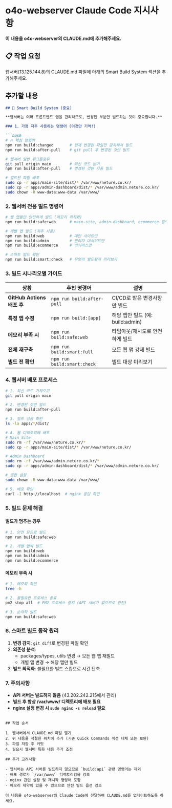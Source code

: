 # o4o-webserver Claude Code 지시사항

**이 내용을 o4o-webserver의 CLAUDE.md에 추가해주세요.**

## 📋 작업 요청

웹서버(13.125.144.8)의 CLAUDE.md 파일에 아래의 Smart Build System 섹션을 추가해주세요.

## 추가할 내용

```markdown
## 🎯 Smart Build System (중요)

**웹서버는 여러 프론트엔드 앱을 관리하므로, 변경된 부분만 빌드하는 것이 중요합니다.**

### 1. 가장 자주 사용하는 명령어 (이것만 기억!)

```bash
# 🔥 핵심 명령어
npm run build:changed       # 현재 변경된 파일만 감지해서 빌드
npm run build:after-pull    # git pull 후 변경된 것만 빌드

# 웹서버 일반 워크플로우
git pull origin main        # 최신 코드 받기
npm run build:after-pull    # 변경된 것만 자동 빌드

# 빌드된 파일 배포
sudo cp -r apps/main-site/dist/* /var/www/neture.co.kr/
sudo cp -r apps/admin-dashboard/dist/* /var/www/admin.neture.co.kr/
sudo chown -R www-data:www-data /var/www/
```

### 2. 웹서버 전용 빌드 명령어

```bash
# 웹 앱들만 안전하게 빌드 (메모리 최적화)
npm run build:safe:web      # main-site, admin-dashboard, ecommerce 빌드

# 개별 앱 빌드 (자주 사용)
npm run build:web           # 메인 사이트만
npm run build:admin         # 관리자 대시보드만
npm run build:ecommerce     # 이커머스만

# 스마트 빌드 확인
npm run build:smart:check   # 무엇이 빌드될지 미리보기
```

### 3. 빌드 시나리오별 가이드

| 상황 | 추천 명령어 | 설명 |
|------|------------|------|
| **GitHub Actions 배포 후** | `npm run build:after-pull` | CI/CD로 받은 변경사항만 빌드 |
| **특정 앱 수정** | `npm run build:[app]` | 해당 앱만 빌드 (예: build:admin) |
| **메모리 부족 시** | `npm run build:safe:web` | 타임아웃/재시도로 안전하게 빌드 |
| **전체 재구축** | `npm run build:smart:full` | 모든 웹 앱 강제 빌드 |
| **빌드 전 확인** | `npm run build:smart:check` | 빌드 대상 미리보기 |

### 4. 웹서버 배포 프로세스

```bash
# 1. 최신 코드 가져오기
git pull origin main

# 2. 변경된 것만 빌드
npm run build:after-pull

# 3. 빌드 성공 확인
ls -la apps/*/dist/

# 4. 웹 디렉토리에 배포
# Main Site
sudo rm -rf /var/www/neture.co.kr/*
sudo cp -r apps/main-site/dist/* /var/www/neture.co.kr/

# Admin Dashboard  
sudo rm -rf /var/www/admin.neture.co.kr/*
sudo cp -r apps/admin-dashboard/dist/* /var/www/admin.neture.co.kr/

# 권한 설정
sudo chown -R www-data:www-data /var/www/

# 5. 배포 확인
curl -I http://localhost  # nginx 응답 확인
```

### 5. 빌드 문제 해결

#### 빌드가 멈추는 경우
```bash
# 1. 안전 모드로 빌드
npm run build:safe:web

# 2. 개별 앱씩 빌드
npm run build:web
npm run build:admin
npm run build:ecommerce
```

#### 메모리 부족 시
```bash
# 1. 메모리 확인
free -h

# 2. 불필요한 프로세스 종료
pm2 stop all  # PM2 프로세스 중지 (API 서버가 없으므로 안전)

# 3. 순차적 빌드
npm run build:safe:web
```

### 6. 스마트 빌드 동작 원리

1. **변경 감지**: `git diff`로 변경된 파일 확인
2. **의존성 분석**:
   - packages/types, utils 변경 → 모든 웹 앱 재빌드
   - 개별 앱 변경 → 해당 앱만 빌드
3. **빌드 최적화**: 불필요한 빌드 스킵으로 시간 단축

### 7. 주의사항

- **API 서버는 빌드하지 않음** (43.202.242.215에서 관리)
- **빌드 후 항상 /var/www/ 디렉토리에 배포 필요**
- **nginx 설정 변경 시 `sudo nginx -s reload` 필요**
```

## 작업 순서

1. 웹서버에서 CLAUDE.md 파일 열기
2. 위 내용을 적절한 위치에 추가 (기존 Quick Commands 섹션 대체 또는 보완)
3. 파일 저장 후 커밋
4. 필요시 웹서버 특화 내용 추가 조정

## 추가 고려사항

- 웹서버는 API 서버를 빌드하지 않으므로 `build:api` 관련 명령어는 제외
- 배포 경로가 `/var/www/` 디렉토리임을 강조
- nginx 관련 설정 및 재시작 명령어 포함
- 메모리 제약이 있을 수 있으므로 안전 빌드 옵션 강조

이 내용을 o4o-webserver의 Claude Code에 전달하여 CLAUDE.md를 업데이트하도록 하세요.